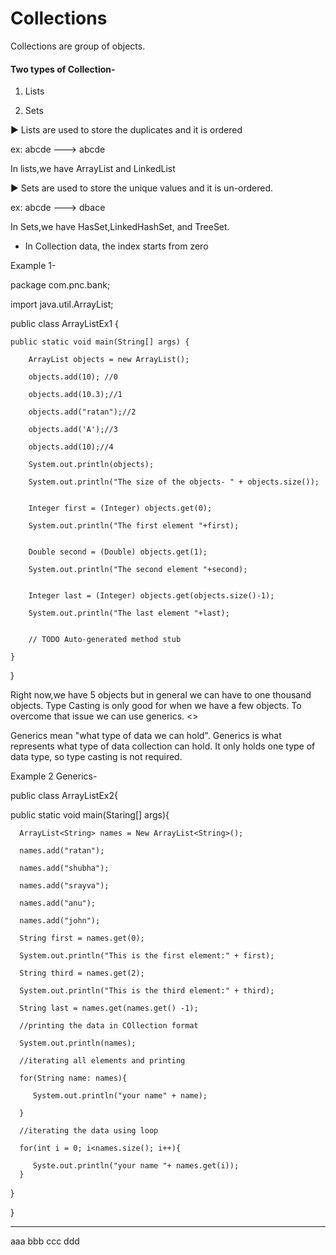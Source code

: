 # Collections

Collections are group of objects.

#### Two types of Collection-

1. Lists
   
2. Sets


► Lists are used to store the duplicates and it is ordered

ex: abcde ---> abcde

In lists,we have ArrayList and LinkedList

► Sets are used to store the unique values and it is un-ordered.

ex: abcde ---> dbace

In Sets,we have HasSet,LinkedHashSet, and TreeSet.

- In Collection data, the index starts from zero

 
 Example 1-

 package com.pnc.bank;

import java.util.ArrayList;

public class ArrayListEx1 {

	public static void main(String[] args) {
 
		ArrayList objects = new ArrayList();
  
		objects.add(10); //0
  
		objects.add(10.3);//1
  
		objects.add("ratan");//2
  
		objects.add('A');//3
  
		objects.add(10);//4
  
		System.out.println(objects);
  
		System.out.println("The size of the objects- " + objects.size());
  
		
		Integer first = (Integer) objects.get(0);
  
		System.out.println("The first element "+first);
  
		
		Double second = (Double) objects.get(1);
  
		System.out.println("The second element "+second);
  
		
		Integer last = (Integer) objects.get(objects.size()-1);
  
		System.out.println("The last element "+last);
  
		
		// TODO Auto-generated method stub

	}

}

Right now,we have 5 objects but in general we can have to one thousand objects. Type Casting is only good for when we have a few objects. To overcome that issue we can use generics. <>

Generics mean "what type of data we can hold". Generics is what represents what type of data collection can hold. It only holds one type of data type, so type casting is not required.

Example 2 Generics-

public class ArrayListEx2{

   public static void main(Staring[] args){

      ArrayList<String> names = New ArrayList<String>();

      names.add("ratan");
      
      names.add("shubha");
      
      names.add("srayva");
      
      names.add("anu");
      
      names.add("john");

      String first = names.get(0);
      
      System.out.println("This is the first element:" + first);

      String third = names.get(2);
      
      System.out.println("This is the third element:" + third);

      String last = names.get(names.get() -1);

      //printing the data in COllection format

      System.out.println(names);

      //iterating all elements and printing

      for(String name: names){

         System.out.println("your name" + name);
         
      }

      //iterating the data using loop

      for(int i = 0; i<names.size(); i++){

         Syste.out.println("your name "+ names.get(i));
      }
      
     
   }
   
}

_____


aaa              bbb               ccc             ddd


